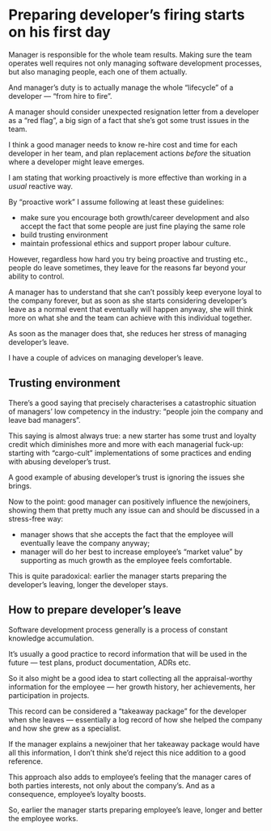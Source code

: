 # Preparing developer’s firing starts on his first day

Manager is responsible for the whole team results. Making sure the team operates well requires not only managing software development processes, but also managing people, each one of them actually.

And manager’s duty is to actually manage the whole “lifecycle” of a developer — “from hire to fire”.

A manager should consider unexpected resignation letter from a developer as a “red flag”, a big sign of a fact that she’s got some trust issues in the team.

I think a good manager needs to know re-hire cost and time for each developer in her team, and plan replacement actions _before_ the situation where a developer might leave emerges.

I am stating that working proactively is more effective than working in a _usual_ reactive way.

By “proactive work” I assume following at least these guidelines:
- make sure you encourage both growth/career development and also accept the fact that some people are just fine playing the same role
- build trusting environment
- maintain professional ethics and support proper labour culture.

However, regardless how hard you try being proactive and trusting etc., people do leave sometimes, they leave for the reasons far beyond your ability to control.

A manager has to understand that she can’t possibly keep everyone loyal to the company forever, but as soon as she starts considering developer’s leave as a normal event that eventually will happen anyway, she will think more on what she and the team can achieve with this individual together.

As soon as the manager does that, she reduces her stress of managing developer’s leave.

I have a couple of advices on managing developer’s leave.

## Trusting environment

There’s a good saying that precisely characterises a catastrophic situation of managers’ low competency in the industry: “people join the company and leave bad managers”.

This saying is almost always true: a new starter has some trust and loyalty credit which diminishes more and more with each managerial fuck-up: starting with “cargo-cult” implementations of some practices and ending with abusing developer’s trust.

A good example of abusing developer’s trust is ignoring the issues she brings.

Now to the point: good manager can positively influence the newjoiners, showing them that pretty much any issue can and should be discussed in a stress-free way:
- manager shows that she accepts the fact that the employee will eventually leave the company anyway;
- manager will do her best to increase employee’s “market value” by supporting as much growth as the employee feels comfortable.

This is quite paradoxical: earlier the manager starts preparing the developer’s leaving, longer the developer stays.

## How to prepare developer’s leave

Software development process generally is a process of constant knowledge accumulation.

It’s usually a good practice to record information that will be used in the future — test plans, product documentation, ADRs etc.

So it also might be a good idea to start collecting all the appraisal-worthy information for the employee — her growth history, her achievements, her participation in projects.

This record can be considered a “takeaway package” for the developer when she leaves — essentially a log record of how she helped the company and how she grew as a specialist.

If the manager explains a newjoiner that her takeaway package would have all this information, I don’t think she’d reject this nice addition to a good reference.

This approach also adds to employee’s feeling that the manager cares of both parties interests, not only about the company’s. And as a consequence, employee’s loyalty boosts.

So, earlier the manager starts preparing employee’s leave, longer and better the employee works.
